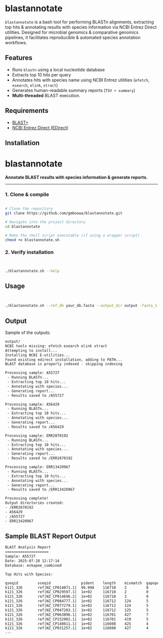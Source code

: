 # blastannotate

`blastannotate` is a bash tool for performing BLASTn alignments, extracting top hits & annotating results with species information via NCBI Entrez Direct utilities. Designed for microbial genomics & comparative genomics pipelines, it facilitates reproducible & automated species annotation workflows.

## Features
- Runs `blastn` using a local nucleotide database
- Extracts top 10 hits per query
- Annotates hits with species name using NCBI Entrez utilities (`efetch`, `esearch`, `elink`, `xtract`)
- Generates human-readable summary reports (`TSV + summary`)
- **Multi-threaded** BLAST execution.  


## Requirements

- [BLAST+](https://ftp.ncbi.nlm.nih.gov/blast/executables/blast+/LATEST/)
- [NCBI Entrez Direct (EDirect)](https://www.ncbi.nlm.nih.gov/books/NBK179288/)

## Installation

# blastannotate  

**Annotate BLAST results with species information & generate reports.**  

---

### 1. Clone & compile  

```bash

# Clone the repository
git clone https://github.com/gmboowa/blastannotate.git

# Navigate into the project directory
cd blastannotate

# Make the shell script executable (if using a wrapper script)
chmod +x blastannotate.sh


```
### 2. Verify installation

```bash


./blastannotate.sh --help

```
## Usage 

```bash


./blastannotate.sh --ref_db your_db.fasta --output_dir output -fasta_1 query1.fa -fasta_2 query2.fa

```

## Output

Sample of the outputs:

```bash
output/
NCBI tools missing: efetch esearch elink xtract
Attempting to install...
Installing NCBI E-utilities...
Found existing edirect installation, adding to PATH...
BLAST database is properly indexed - skipping indexing

Processing sample: A55727
 - Running BLASTn...
 - Extracting top 10 hits...
 - Annotating with species...
 - Generating report...
 - Results saved to /A55727

Processing sample: A56429
 - Running BLASTn...
 - Extracting top 10 hits...
 - Annotating with species...
 - Generating report...
 - Results saved to /A56429

Processing sample: ERR2870192
 - Running BLASTn...
 - Extracting top 10 hits...
 - Annotating with species...
 - Generating report...
 - Results saved to /ERR2870192

Processing sample: ERR13420967
 - Running BLASTn...
 - Extracting top 10 hits...
 - Annotating with species...
 - Generating report...
 - Results saved to /ERR13420967

Processing complete!
Output directories created:
- /ERR2870192
- A56429
- /A55727
- ERR13420967

```

## Sample BLAST Report Output

```bash
BLAST Analysis Report
====================
Sample: A55727
Date: 2025-07-28 12:17:14
Database: eskapee_combined

Top Hits with Species:

qseqid         sseqid              pident    length    mismatch  gapopen   qstart    qend      sstart    send      evalue         bitscore       species_name                  
k121_326       ref|NZ_CP014071.1|  99.998    116710    2         0         1         116710    264899    381608    0.00e+00       2.2e+05        Klebsiella quasipneumoniae    
k121_326       ref|NZ_CP029597.1|  1e+02     116710    2         0         1         116710    2720093   2603384   0.00e+00       2.2e+05        Klebsiella quasipneumoniae subsp. similipneumoniae
k121_326       ref|NZ_CP014696.2|  1e+02     116710    2         0         1         116710    3198456   3315165   0.00e+00       2.2e+05        Klebsiella quasipneumoniae    
k121_326       ref|NZ_CP084777.1|  1e+02     116712    124       5         1         116710    573345    456643    0.00e+00       2.1e+05        Klebsiella quasipneumoniae subsp. similipneumoniae
k121_326       ref|NZ_CP077279.1|  1e+02     116712    124       5         1         116710    4604222   4720924   0.00e+00       2.1e+05        Klebsiella quasipneumoniae    
k121_326       ref|NZ_CP047283.1|  1e+02     116712    125       5         1         116710    572971    456269    0.00e+00       2.1e+05        Klebsiella quasipneumoniae    
k121_326       ref|NZ_CP063896.1|  1e+02     116701    427       7         14        116710    3017055   2900364   0.00e+00       2.1e+05        Klebsiella quasipneumoniae    
k121_326       ref|NZ_CP152902.1|  1e+02     116701    419       5         14        116710    577898    461205    0.00e+00       2.1e+05        Klebsiella quasipneumoniae subsp. similipneumoniae
k121_326       ref|NZ_CP140611.1|  1e+02     116698    425       4         14        116710    567972    451284    0.00e+00       2.1e+05        Klebsiella quasipneumoniae    
k121_326       ref|NZ_CP031257.1|  1e+02     116698    427       4         14        116710    569817    453129    0.00e+00       2.1e+05        Klebsiella quasipneumoniae    
---

